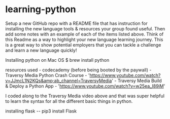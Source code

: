 # learning-python

Setup a new GitHub repo with a README file that has instruction for installing the new language tools & resources your group found useful. Then add some notes with an example of each of the items listed above. Think of this Readme as a way to highlight your new language learning journey. This is a great way to show potential employers that you can tackle a challenge and learn a new language quickly!

Installing python on Mac OS
    $ brew install python

resources used
    - codecademy (before being booted by the paywall)
    - Traversy Media Python Crash Course
        - 'https://www.youtube.com/watch?v=JJmcL1N2KQs&amp;ab_channel=TraversyMedia'
    - Traversy Media Build & Deploy a Python App
        - 'https://www.youtube.com/watch?v=w25ea_I89iM'


I coded along to the Traversy Media video above and that was super helpful to learn the syntax for all the different basic things in python. 
    
installing flask
-- pip3 install Flask